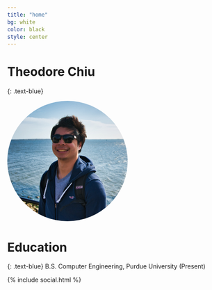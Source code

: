 ```yaml
---
title: "home"
bg: white
color: black
style: center
---
```


# __Theodore Chiu__
{: .text-blue}

<img style="border-radius: 60%; width: 55%; max-width: 400px;" src="static/prof.jpeg" alt="Responsive image">

# Education
{: .text-blue}
B.S. Computer Engineering, Purdue University (Present)

{% include social.html %}

